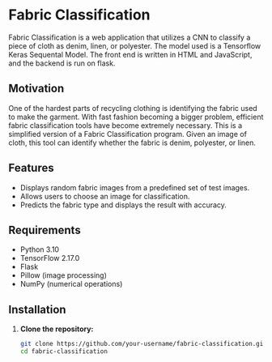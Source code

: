# Fabric Classification

Fabric Classification is a web application that utilizes a CNN to classify a piece of cloth as denim, linen, or polyester. The model used is a Tensorflow Keras Sequental Model. The front end is written in HTML and JavaScript, and the backend is run on flask. 

## Motivation

One of the hardest parts of recycling clothing is identifying the fabric used to make the garment. With fast fashion becoming a bigger problem, efficient fabric classification tools have become extremely necessary. This is a simplified version of a Fabric Classification program. Given an image of cloth, this tool can identify whether the fabric is denim, polyester, or linen.

## Features

- Displays random fabric images from a predefined set of test images.
- Allows users to choose an image for classification.
- Predicts the fabric type and displays the result with accuracy.

## Requirements

- Python 3.10
- TensorFlow 2.17.0
- Flask
- Pillow (image processing)
- NumPy (numerical operations)

## Installation


1. **Clone the repository:**

   ```bash
   git clone https://github.com/your-username/fabric-classification.git
   cd fabric-classification